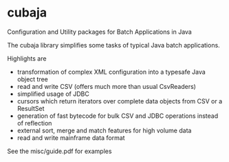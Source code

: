 cubaja
======

Configuration and Utility packages for Batch Applications in Java

The cubaja library simplifies some tasks of typical Java batch applications.

Highlights are

- transformation of complex XML configuration into a typesafe Java object tree
- read and write CSV (offers much more than usual CsvReaders)
- simplified usage of JDBC
- cursors which return iterators over complete data objects from CSV or a ResultSet
- generation of fast bytecode for bulk CSV and JDBC operations instead of reflection
- external sort, merge and match features for high volume data
- read and write mainframe data format

See the misc/guide.pdf for examples
